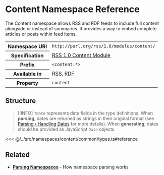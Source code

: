 # Content Namespace Reference

The Content namespace allows RSS and RDF feeds to include full content alongside or instead of summaries. It provides a way to embed complete articles or posts within feed items.

<table>
  <tbody>
    <tr>
      <th>Namespace URI</th>
      <td><code>http://purl.org/rss/1.0/modules/content/</code></td>
    </tr>
    <tr>
      <th>Specification</th>
      <td><a href="http://web.resource.org/rss/1.0/modules/content/" target="_blank">RSS 1.0 Content Module</a></td>
    </tr>
    <tr>
      <th>Prefix</th>
      <td><code>&lt;content:*&gt;</code></td>
    </tr>
    <tr>
      <th>Available in</th>
      <td>
        <a href="/reference/feeds/rss">RSS</a>,
        <a href="/reference/feeds/rdf">RDF</a>
      </td>
    </tr>
    <tr>
      <th>Property</th>
      <td><code>content</code></td>
    </tr>
  </tbody>
</table>

## Structure

> [!INFO]
> `TDate` represents date fields in the type definitions. When **parsing**, dates are returned as strings in their original format (see [Parsing › Handling Dates](/parsing/dates) for more details). When **generating**, dates should be provided as JavaScript `Date` objects.

<<< @/../src/namespaces/content/common/types.ts#reference

## Related

- **[Parsing Namespaces](/parsing/namespaces)** - How namespace parsing works
